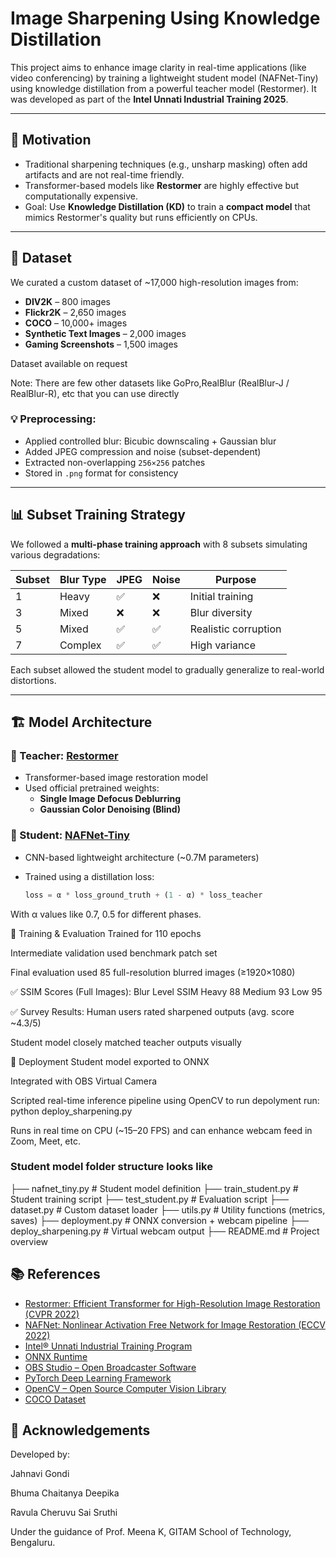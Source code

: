 #  Image Sharpening Using Knowledge Distillation

This project aims to enhance image clarity in real-time applications (like video conferencing) by training a lightweight student model (NAFNet-Tiny) using knowledge distillation from a powerful teacher model (Restormer). It was developed as part of the **Intel Unnati Industrial Training 2025**.

---

## 📌 Motivation

- Traditional sharpening techniques (e.g., unsharp masking) often add artifacts and are not real-time friendly.
- Transformer-based models like **Restormer** are highly effective but computationally expensive.
- Goal: Use **Knowledge Distillation (KD)** to train a **compact model** that mimics Restormer's quality but runs efficiently on CPUs.

---

## 📁 Dataset

We curated a custom dataset of ~17,000 high-resolution images from:

- **DIV2K** – 800 images
- **Flickr2K** – 2,650 images
- **COCO** – 10,000+ images
- **Synthetic Text Images** – 2,000 images
- **Gaming Screenshots** – 1,500 images

Dataset available on request

Note: There are few other datasets like GoPro,RealBlur (RealBlur-J / RealBlur-R), etc that you can use directly

### 💡 Preprocessing:

- Applied controlled blur: Bicubic downscaling + Gaussian blur
- Added JPEG compression and noise (subset-dependent)
- Extracted non-overlapping `256×256` patches
- Stored in `.png` format for consistency

---

## 📊 Subset Training Strategy

We followed a **multi-phase training approach** with 8 subsets simulating various degradations:

| Subset | Blur Type | JPEG | Noise | Purpose |
|--------|-----------|------|-------|---------|
| 1      | Heavy     | ✅   | ❌    | Initial training |
| 3      | Mixed     | ❌   | ❌    | Blur diversity |
| 5      | Mixed     | ✅   | ✅    | Realistic corruption |
| 7      | Complex   | ✅   | ✅    | High variance |

Each subset allowed the student model to gradually generalize to real-world distortions.

---

## 🏗️ Model Architecture

### 🔹 Teacher: [Restormer](https://github.com/swz30/Restormer)
- Transformer-based image restoration model
- Used official pretrained weights:
  - **Single Image Defocus Deblurring**
  - **Gaussian Color Denoising (Blind)**

### 🔹 Student: [NAFNet-Tiny](https://github.com/megvii-research/NAFNet)
- CNN-based lightweight architecture (~0.7M parameters)
- Trained using a distillation loss:
  
  ```python
  loss = α * loss_ground_truth + (1 - α) * loss_teacher
With α values like 0.7, 0.5 for different phases.

🧪 Training & Evaluation
Trained for 110 epochs

Intermediate validation used benchmark patch set

Final evaluation used 85 full-resolution blurred images (≥1920×1080)

✅ SSIM Scores (Full Images):
Blur Level	SSIM
Heavy	88
Medium	93
Low	95

✅ Survey Results:
Human users rated sharpened outputs (avg. score ~4.3/5)

Student model closely matched teacher outputs visually

🚀 Deployment
Student model exported to ONNX

Integrated with OBS Virtual Camera

Scripted real-time inference pipeline using OpenCV
to run depolyment
run: 
python deploy_sharpening.py

Runs in real time on CPU (~15–20 FPS) and can enhance webcam feed in Zoom, Meet, etc.

### Student model folder structure looks like
├── nafnet_tiny.py          # Student model definition
├── train_student.py        # Student training script
├── test_student.py         # Evaluation script
├── dataset.py              # Custom dataset loader
├── utils.py                # Utility functions (metrics, saves)
├── deployment.py           # ONNX conversion + webcam pipeline
├── deploy_sharpening.py    # Virtual webcam output
├── README.md               # Project overview


## 📚 References

- [Restormer: Efficient Transformer for High-Resolution Image Restoration (CVPR 2022)](https://github.com/swz30/Restormer)
- [NAFNet: Nonlinear Activation Free Network for Image Restoration (ECCV 2022)](https://github.com/megvii-research/NAFNet)
- [Intel® Unnati Industrial Training Program](https://www.intel.com/content/www/us/en/education/unnati.html)
- [ONNX Runtime](https://onnxruntime.ai)
- [OBS Studio – Open Broadcaster Software](https://obsproject.com)
- [PyTorch Deep Learning Framework](https://pytorch.org)
- [OpenCV – Open Source Computer Vision Library](https://opencv.org)
- [COCO Dataset](https://cocodataset.org)


## 🙌 Acknowledgements
Developed by:

Jahnavi Gondi

Bhuma Chaitanya Deepika

Ravula Cheruvu Sai Sruthi

Under the guidance of Prof. Meena K, GITAM School of Technology, Bengaluru.
